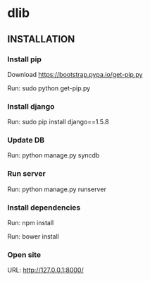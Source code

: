 dlib
====

## INSTALLATION

### Install pip

Download https://bootstrap.pypa.io/get-pip.py

Run: sudo python get-pip.py

### Install django

Run: sudo pip install django==1.5.8

### Update DB

Run: python manage.py syncdb

### Run server

Run: python manage.py runserver

### Install dependencies

Run: npm install

Run: bower install
  

### Open site

URL: http://127.0.0.1:8000/
